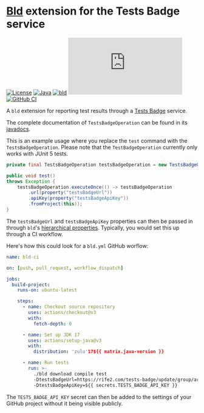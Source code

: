 # [Bld](https://github.com/rife2/rife2/wiki/What-Is-Bld) extension for the Tests Badge service

[![License](https://img.shields.io/badge/license-Apache%20License%202.0-blue.svg)](https://opensource.org/licenses/Apache-2.0)
[![Java](https://img.shields.io/badge/java-17%2B-blue)](https://www.oracle.com/java/technologies/javase/jdk17-archive-downloads.html)
[![bld](https://img.shields.io/badge/1.8.0-FA9052?label=bld&labelColor=2392FF)](https://rife2.com/bld)
[![Release](https://flat.badgen.net/maven/v/metadata-url/https:/repo.rife2.com/releases/com/uwyn/rife2/bld-tests-badge/maven-metadata.xml)](https://repo.rife2.com/#/releases/com/uwyn/rife2/bld-tests-badge)
[![GitHub CI](https://github.com/rife2/bld-tests-badge/actions/workflows/bld.yml/badge.svg)](https://github.com/rife2/bld-tests-badge/actions/workflows/bld.yml)

A `bld` extension for reporting test results through a
[Tests Badge](https://github.com/rife2/tests-badge) service.

The complete documentation of `TestsBadgeOperation` can be found in its [javadocs](https://rife2.github.io/bld-tests-badge/rife/bld/extension/TestsBadgeOperation.html).

This is an example usage where you replace the `test` command with the
`TestsBadgeOperation`. Please note that the `TestBadgeOperation` currently
only works with JUnit 5 tests.

```java
private final TestsBadgeOperation testsBadgeOperation = new TestsBadgeOperation();

public void test()
throws Exception {
    testsBadgeOperation.executeOnce(() -> testsBadgeOperation
        .url(property("testsBadgeUrl"))
        .apiKey(property("testsBadgeApiKey"))
        .fromProject(this));
}
```

The `testsBadgeUrl` and `testsBadgeApiKey` properties can then be passed in
through `bld`'s [hierarchical properties](https://github.com/rife2/rife2/wiki/Bld-Sensitive-and-Common-Data).
Typically, you would set this up through a CI workflow.

Here's how this could look for a `bld.yml` GitHub worflow:

```yaml
name: bld-ci

on: [push, pull_request, workflow_dispatch]

jobs:
  build-project:
    runs-on: ubuntu-latest

    steps:
      - name: Checkout source repository
        uses: actions/checkout@v3
        with:
          fetch-depth: 0

      - name: Set up JDK 17
        uses: actions/setup-java@v3
        with:
          distribution: 'zulu'17${{ matrix.java-version }}

      - name: Run tests
        run: >-
          ./bld download compile test
          -DtestsBadgeUrl=https://rife2.com/tests-badge/update/group/artifact
          -DtestsBadgeApiKey=${{ secrets.TESTS_BADGE_API_KEY }}
```

The `TESTS_BADGE_API_KEY` secret can then be added to the settings of your
GitHub project without it being visible publicly.